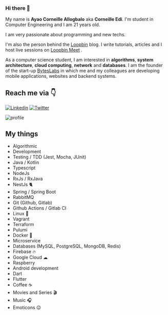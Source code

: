 ### Hi there 👋

My name is **Ayao Corneille Allogbalo** aka **Corneille Edi**. I'm student in Computer Engineering and I am 21 years old.

I am very passionate about programming and new techs.

I'm also the person behind the [Loopbin](https://loopbin.dev) blog. I write tutorials, articles and I host live sessions on [Loopbin Meet](https://meet.loopbin.dev) .

As a computer science student, I am interested in **algorithms**, **system architecture**, **cloud computing**, **network** and **databases**. I am the founder of the start-up [BytesLabs](https://byteslabs.dev) in which me and my colleagues are developing mobile applications, websites and backend systems.

## Reach me via 👇

[![Linkedin](https://img.shields.io/badge/LinkedIn-blue.svg?style=for-the-badge&logo=linkedin)](https://www.linkedin.com/in/ayao-corneille-allogbalo/)
[![Twitter](https://img.shields.io/badge/Twitter-skyblue.svg?style=for-the-badge&logo=twitter)](https://twitter.com/CorneilleEdi)

<img src="https://github-readme-stats.vercel.app/api?username=CorneilleEdi&&show_icons=true&title_color=ffffff&icon_color=ffd974&text_color=ffffff&bg_color=091012" alt="profile">

## My things
- Algorithmic
- Development
- Testing / TDD (Jest, Mocha, JUnit)
- Java / Kotlin
- Typescript
- NodeJs
- RxJs / RxJava
- NestJs 🐈
- Spring / Spring Boot
- RabbitMQ
- Git (Github, Gitlab)
- Github Actions / Gitlab CI
- Linux 🐧
- Vagrant
- Terraform
- Pulumi
- Docker 🐳
- Microservice
- Databases (MySQL, PostgreSQL, MongoDB, Redis)
- Firebase 🔥
- Google Cloud ☁
- Raspberry
- Android development
- Dart
- Flutter
- Coffee ☕️
- Movies and Series 🎬
- Music 🎧
- Emoticons 😉
